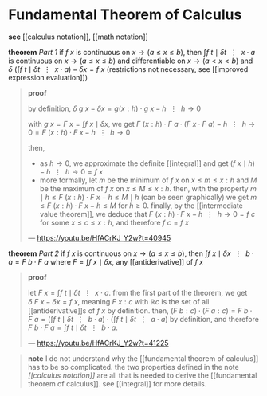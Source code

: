 # Fundamental Theorem of Calculus

**see** [[calculus notation]], [[math notation]]

**theorem** _Part 1_ if $f\ x$ is continuous on $x \rightarrow (a \le x \le b)$, then $\int f\ t \mid \delta t\ \ \vdots\ \ x \cdot a$ is continuous on $x \rightarrow (a \le x \le b)$ and differentiable on $x \rightarrow (a < x < b)$ and $\delta\ (\int f\ t \mid \delta t\ \ \vdots\ \ x \cdot a) - \delta x = f\ x$ (restrictions not necessary, see [[improved expression evaluation]])

> **proof**
>
> by definition, $\delta\ g\ x - \delta x = g (x : h) \cdot g\ x - h\ \ \vdots\ \ h \rightarrow 0$
>
> with $g\ x = F\ x = \int f\ x \mid \delta x$, we get $F\ (x : h) \cdot F\ a \cdot (F\ x \cdot F\ a) - h\ \ \vdots\ \ h \rightarrow 0 = F\ (x : h) \cdot F\ x - h\ \ \vdots\ \ h \rightarrow 0$
>
> then,
>
> - as $h \to 0$, we approximate the definite [[integral]] and get $(f\ x \mid h) - h\ \ \vdots\ \ h \rightarrow 0 = f\ x$
> - more formally, let $m$ be the minimum of $f\ x$ on $x \le m \le x : h$ and $M$ be the maximum of $f\ x$ on $x \le M \le x : h$. then, with the property $m \mid h \le F\ (x : h) \cdot F\ x - h \le M \mid h$ (can be seen graphically) we get $m \le F\ (x : h) \cdot F\ x - h \le M$ for $h \ge 0$. finally, by the [[intermediate value theorem]], we deduce that $F\ (x : h) \cdot F\ x - h\ \ \vdots\ \ h \rightarrow 0 = f\ c$ for some $x \le c \le x : h$, and therefore $f\ c = f\ x$
>
> &mdash; <https://youtu.be/HfACrKJ_Y2w?t=40945>

**theorem** _Part 2_ if $f\ x$ is continuous on $x \rightarrow (a \le x \le b)$, then $\int f\ x \mid \delta x\ \ \vdots\ \ b \cdot a = F\ b \cdot F\ a$ where $F = \int f\ x \mid \delta x$, any [[antiderivative]] of $f\ x$

> **proof**
>
> let $F\ x = \int f\ t \mid \delta t\ \ \vdots\ \ x \cdot a$. from the first part of the theorem, we get $\delta\ F\ x - \delta x = f\ x$, meaning $F\ x : c$ with $\mathbb R c$ is the set of all [[antiderivative]]s of $f\ x$ by definition. then, $(F\ b : c) \cdot (F\ a : c) = F\ b \cdot F\ a = (\int f\ t \mid \delta t\ \ \vdots\ \ b \cdot a) \cdot (\int f\ t \mid \delta t\ \ \vdots\ \ a \cdot a)$ by definition, and therefore $F\ b \cdot F\ a = \int f\ t \mid \delta t\ \ \vdots\ \ b \cdot a$.
>
> &mdash; <https://youtu.be/HfACrKJ_Y2w?t=41225>

> **note** I do not understand why the [[fundamental theorem of calculus]] has to be so complicated. the two properties defined in the note _[[calculus notation]]_ are all that is needed to derive the [[fundamental theorem of calculus]]. see [[integral]] for more details.
